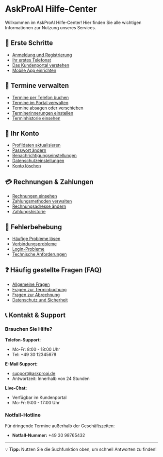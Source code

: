# AskProAI Hilfe-Center

Willkommen im AskProAI Hilfe-Center! Hier finden Sie alle wichtigen Informationen zur Nutzung unseres Services.

## 🚀 Erste Schritte

- [Anmeldung und Registrierung](getting-started/registration.md)
- [Ihr erstes Telefonat](getting-started/first-call.md)
- [Das Kundenportal verstehen](getting-started/portal-overview.md)
- [Mobile App einrichten](getting-started/mobile-app.md)

## 📅 Termine verwalten

- [Termine per Telefon buchen](appointments/phone-booking.md)
- [Termine im Portal verwalten](appointments/manage-appointments.md)
- [Termine absagen oder verschieben](appointments/cancel-reschedule.md)
- [Terminerinnerungen einstellen](appointments/reminders.md)
- [Terminhistorie einsehen](appointments/history.md)

## 👤 Ihr Konto

- [Profildaten aktualisieren](account/profile-update.md)
- [Passwort ändern](account/password-change.md)
- [Benachrichtigungseinstellungen](account/notifications.md)
- [Datenschutzeinstellungen](account/privacy-settings.md)
- [Konto löschen](account/delete-account.md)

## 💳 Rechnungen & Zahlungen

- [Rechnungen einsehen](billing/view-invoices.md)
- [Zahlungsmethoden verwalten](billing/payment-methods.md)
- [Rechnungsadresse ändern](billing/billing-address.md)
- [Zahlungshistorie](billing/payment-history.md)

## 🔧 Fehlerbehebung

- [Häufige Probleme lösen](troubleshooting/common-issues.md)
- [Verbindungsprobleme](troubleshooting/connection-issues.md)
- [Login-Probleme](troubleshooting/login-issues.md)
- [Technische Anforderungen](troubleshooting/technical-requirements.md)

## ❓ Häufig gestellte Fragen (FAQ)

- [Allgemeine Fragen](faq/general.md)
- [Fragen zur Terminbuchung](faq/booking.md)
- [Fragen zur Abrechnung](faq/billing.md)
- [Datenschutz und Sicherheit](faq/privacy.md)

## 📞 Kontakt & Support

### Brauchen Sie Hilfe?

**Telefon-Support:**
- Mo-Fr: 8:00 - 18:00 Uhr
- Tel: +49 30 12345678

**E-Mail Support:**
- support@askproai.de
- Antwortzeit: Innerhalb von 24 Stunden

**Live-Chat:**
- Verfügbar im Kundenportal
- Mo-Fr: 9:00 - 17:00 Uhr

### Notfall-Hotline
Für dringende Termine außerhalb der Geschäftszeiten:
- **Notfall-Nummer:** +49 30 98765432

---

💡 **Tipp:** Nutzen Sie die Suchfunktion oben, um schnell Antworten zu finden!